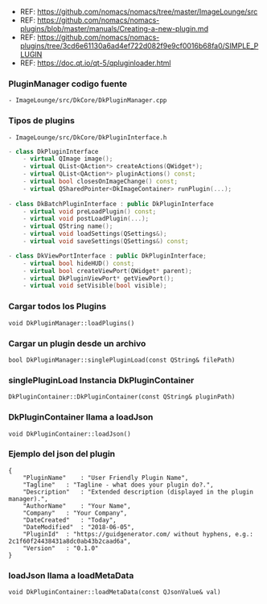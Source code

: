 - REF: https://github.com/nomacs/nomacs/tree/master/ImageLounge/src
- REF: https://github.com/nomacs/nomacs-plugins/blob/master/manuals/Creating-a-new-plugin.md
- REF: https://github.com/nomacs/nomacs-plugins/tree/3cd6e61130a6ad4ef722d082f9e9cf0016b68fa0/SIMPLE_PLUGIN
- REF: https://doc.qt.io/qt-5/qpluginloader.html


### PluginManager codigo fuente
~~~
- ImageLounge/src/DkCore/DkPluginManager.cpp
~~~

### Tipos de plugins
~~~
- ImageLounge/src/DkCore/DkPluginInterface.h
~~~

~~~cpp
- class DkPluginInterface
    - virtual QImage image();
    - virtual QList<QAction*> createActions(QWidget*);
    - virtual QList<QAction*> pluginActions() const;
    - virtual bool closesOnImageChange() const;
    - virtual QSharedPointer<DkImageContainer> runPlugin(...);
	
- class DkBatchPluginInterface : public DkPluginInterface
    - virtual void preLoadPlugin() const;
    - virtual void postLoadPlugin(...);
    - virtual QString name();
    - virtual void loadSettings(QSettings&);
    - virtual void saveSettings(QSettings&) const;

- class DkViewPortInterface : public DkPluginInterface;
    - virtual bool hideHUD() const;
    - virtual bool createViewPort(QWidget* parent);
    - virtual DkPluginViewPort* getViewPort();
    - virtual void setVisible(bool visible);
~~~

### Cargar todos los Plugins
~~~
void DkPluginManager::loadPlugins()
~~~

### Cargar un plugin desde un archivo
~~~
bool DkPluginManager::singlePluginLoad(const QString& filePath)
~~~

### singlePluginLoad Instancia DkPluginContainer
~~~
DkPluginContainer::DkPluginContainer(const QString& pluginPath)
~~~

### DkPluginContainer llama a loadJson
~~~
void DkPluginContainer::loadJson()
~~~

### Ejemplo del json del plugin
~~~
{
    "PluginName" 	: "User Friendly Plugin Name",
	"Tagline" 	: "Tagline - what does your plugin do?.",
	"Description"	: "Extended description (displayed in the plugin manager).",
	"AuthorName" 	: "Your Name",
	"Company"	: "Your Company",
	"DateCreated" 	: "Today",
	"DateModified"	: "2018-06-05",
	"PluginId"	: "https://guidgenerator.com/ without hyphens, e.g.: 2c1f60f24438431a8dc0ab43b2caad6a",
	"Version"	: "0.1.0"
}
~~~

### loadJson llama a loadMetaData
~~~
void DkPluginContainer::loadMetaData(const QJsonValue& val)
~~~
